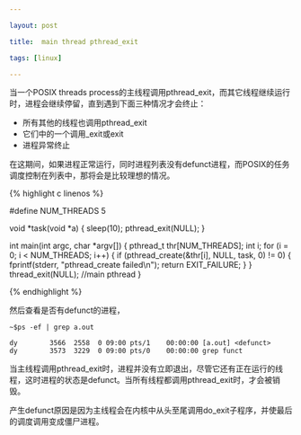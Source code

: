 ```yaml
---

layout: post  

title:  main thread pthread_exit

tags: [linux]

---
```


当一个POSIX threads process的主线程调用pthread\_exit，而其它线程继续运行时，进程会继续停留，直到遇到下面三种情况才会终止：

* 所有其他的线程也调用pthread\_exit
* 它们中的一个调用\_exit或exit
* 进程异常终止

在这期间，如果进程正常运行，同时进程列表没有defunct进程，而POSIX的任务调度控制在列表中，那将会是比较理想的情况。
	
{% highlight c linenos %}

 #define NUM_THREADS 5

 void *task(void *a) {
   sleep(10);
   pthread_exit(NULL);
 }
	
 int main(int argc, char *argv[]) {
   pthread_t thr[NUM_THREADS];
   int i;
   for (i = 0; i < NUM_THREADS; i++) {
     if (pthread_create(&thr[i], NULL, task, 0) != 0) {
       fprintf(stderr, "pthread_create failed\n");
       return EXIT_FAILURE;
     }
   }
   thread_exit(NULL);     //main pthread 
 }

{% endhighlight %}


然后查看是否有defunct的进程，
    

`~$ps -ef | grep a.out`

    dy        3566  2558  0 09:00 pts/1    00:00:00 [a.out] <defunct>
    dy        3573  3229  0 09:00 pts/0    00:00:00 grep funct

当主线程调用pthread\_exit时，进程并没有立即退出，尽管它还有正在运行的线程，这时进程的状态是defunct。当所有线程都调用pthread\_exit时，才会被销毁。

产生defunct原因是因为主线程会在内核中从头至尾调用do_exit子程序，并使最后的调度调用变成僵尸进程。
